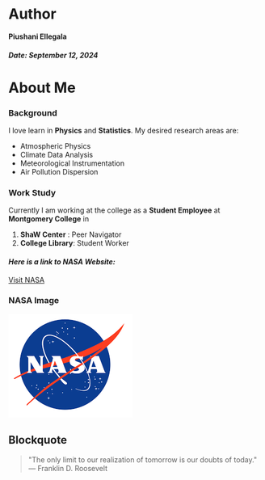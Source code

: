 # Author
**Piushani Ellegala**
##### *Date: September 12, 2024* #####

# About Me

### Background 

I love learn in **Physics** and **Statistics**. My desired research areas are: 
- Atmospheric Physics
- Climate Data Analysis
- Meteorological Instrumentation
- Air Pollution Dispersion

### Work Study 

Currently I am working at the college as a **Student Employee** at **Montgomery College** in 
1. **ShaW Center** : Peer Navigator
2. **College Library**: Student Worker


#### *Here is a link to NASA Website:*
[Visit NASA](https://www.nasa.gov)

### NASA Image 

![Beautiful NASA](NASA.png) 

## Blockquote
> "The only limit to our realization of tomorrow is our doubts of today."  — Franklin D. Roosevelt


